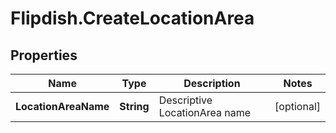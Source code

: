 # Flipdish.CreateLocationArea

## Properties
Name | Type | Description | Notes
------------ | ------------- | ------------- | -------------
**LocationAreaName** | **String** | Descriptive LocationArea name | [optional] 


